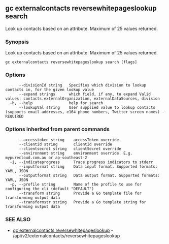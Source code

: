 ## gc externalcontacts reversewhitepageslookup search

Look up contacts based on an attribute. Maximum of 25 values returned.

### Synopsis

Look up contacts based on an attribute. Maximum of 25 values returned.

```
gc externalcontacts reversewhitepageslookup search [flags]
```

### Options

```
      --divisionId string   Specifies which division to lookup contacts in, for the given lookup value
      --expand strings      which field, if any, to expand Valid values: contacts.externalOrganization, externalDataSources, division
  -h, --help                help for search
      --lookupVal string    User supplied value to lookup contacts (supports email addresses, e164 phone numbers, Twitter screen names) - REQUIRED
```

### Options inherited from parent commands

```
      --accesstoken string    accessToken override
      --clientid string       clientId override
      --clientsecret string   clientSecret override
      --environment string    environment override. E.g. mypurecloud.com.au or ap-southeast-2
  -i, --indicateprogress      Trace progress indicators to stderr
      --inputformat string    Data input format. Supported formats: YAML, JSON
      --outputformat string   Data output format. Supported formats: YAML, JSON
  -p, --profile string        Name of the profile to use for configuring the cli (default "DEFAULT")
      --transform string      Provide a Go template file for transforming output data
      --transformstr string   Provide a Go template string for transforming output data
```

### SEE ALSO

* [gc externalcontacts reversewhitepageslookup](gc_externalcontacts_reversewhitepageslookup.html)	 - /api/v2/externalcontacts/reversewhitepageslookup


